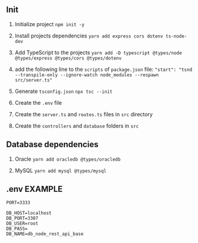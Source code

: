 ## Init 

1. Initialize project
```npm init -y```

2. Install projects dependencies
```yarn add express cors dotenv ts-node-dev```

3. Add TypeScript to the projects
```yarn add -D typescript @types/node @types/express @types/cors @types/dotenv```

4. add the following line to the `scripts` of `package.json` file:
```"start": "tsnd --transpile-only --ignore-watch node_modules --respawn src/server.ts"```

5. Generate `tsconfig.json`
```npx tsc --init```

6. Create the `.env` file

7. Create the `server.ts` and `routes.ts` files in `src` directory

8. Create the `controllers` and `database` folders in `src`

## Database dependencies

1. Oracle
```yarn add oracledb @types/oracledb```

2. MySQL
```yarn add mysql @types/mysql```

## .env EXAMPLE

``` env
PORT=3333

DB_HOST=localhost
DB_PORT=3307
DB_USER=root
DB_PASS=
DB_NAME=db_node_rest_api_base
```
